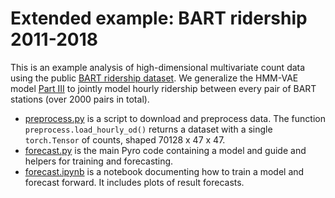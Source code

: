 # Extended example: BART ridership 2011-2018

This is an example analysis of high-dimensional multivariate count data using the public [BART ridership dataset](https://www.bart.gov/about/reports/ridership).
We generalize the HMM-VAE model [Part III](https://github.com/pyro-ppl/sandbox/blob/master/2019-08-time-series/part_iii_custom.ipynb) to jointly model hourly ridership between every pair of BART stations (over 2000 pairs in total).

- [preprocess.py](https://github.com/pyro-ppl/sandbox/blob/master/2019-08-time-series/bart/preprocess.py) is a script to download and preprocess data. The function `preprocess.load_hourly_od()` returns a dataset with a single `torch.Tensor` of counts, shaped 70128 x 47 x 47.
- [forecast.py](https://github.com/pyro-ppl/sandbox/blob/master/2019-08-time-series/bart/forecast.py) is the main Pyro code containing a model and guide and helpers for training and forecasting.
- [forecast.ipynb](https://github.com/pyro-ppl/sandbox/blob/master/2019-08-time-series/bart/forecast.py) is a notebook documenting how to train a model and forecast forward. It includes plots of result forecasts.

